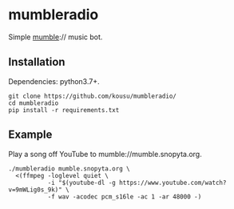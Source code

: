 # mumbleradio
Simple [mumble](https://mumble.info):// music bot.

## Installation

Dependencies: python3.7+.

```
git clone https://github.com/kousu/mumbleradio/
cd mumbleradio
pip install -r requirements.txt
```

## Example

Play a song off YouTube to mumble://mumble.snopyta.org.

```{bash}
./mumbleradio mumble.snopyta.org \
  <(ffmpeg -loglevel quiet \
           -i "$(youtube-dl -g https://www.youtube.com/watch?v=9mWLig0s_9k)" \
           -f wav -acodec pcm_s16le -ac 1 -ar 48000 -)
```
